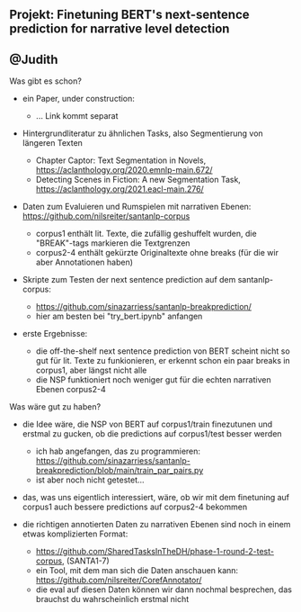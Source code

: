 
## Projekt: Finetuning BERT's next-sentence prediction for narrative level detection
## @Judith

Was gibt es schon?

- ein Paper, under construction:
    * ... Link kommt separat

- Hintergrundliteratur zu ähnlichen Tasks, also Segmentierung von längeren Texten
    * Chapter Captor: Text Segmentation in Novels, https://aclanthology.org/2020.emnlp-main.672/
    * Detecting Scenes in Fiction: A new Segmentation Task, https://aclanthology.org/2021.eacl-main.276/

- Daten zum Evaluieren und Rumspielen mit narrativen Ebenen: https://github.com/nilsreiter/santanlp-corpus
    * corpus1 enthält lit. Texte, die zufällig geshuffelt wurden, die "BREAK"-tags markieren die Textgrenzen
    * corpus2-4 enthält gekürzte Originaltexte ohne breaks (für die wir aber Annotationen haben)

- Skripte zum Testen der next sentence prediction auf dem santanlp-corpus:
    * https://github.com/sinazarriess/santanlp-breakprediction/
    * hier am besten bei "try_bert.ipynb" anfangen

- erste Ergebnisse:
    * die off-the-shelf next sentence prediction von BERT scheint nicht so gut für lit. Texte zu funkionieren, er erkennt schon ein paar breaks in corpus1, aber längst nicht alle
    * die NSP funktioniert noch weniger gut für die echten narrativen Ebenen corpus2-4

Was wäre gut zu haben?

- die Idee wäre, die NSP von BERT auf corpus1/train finezutunen und erstmal zu gucken, ob die predictions auf corpus1/test besser werden
   * ich hab angefangen, das zu programmieren: https://github.com/sinazarriess/santanlp-breakprediction/blob/main/train_par_pairs.py
   * ist aber noch nicht getestet...

- das, was uns eigentlich interessiert, wäre, ob wir mit dem finetuning auf corpus1 auch bessere predictions auf corpus2-4 bekommen

- die richtigen annotierten Daten zu narrativen Ebenen sind noch in einem etwas komplizierten Format:
    * https://github.com/SharedTasksInTheDH/phase-1-round-2-test-corpus, (SANTA1-7)
    * ein Tool, mit dem man sich die Daten anschauen kann: https://github.com/nilsreiter/CorefAnnotator/
    * die eval auf diesen Daten können wir dann nochmal besprechen, das brauchst du wahrscheinlich erstmal nicht
